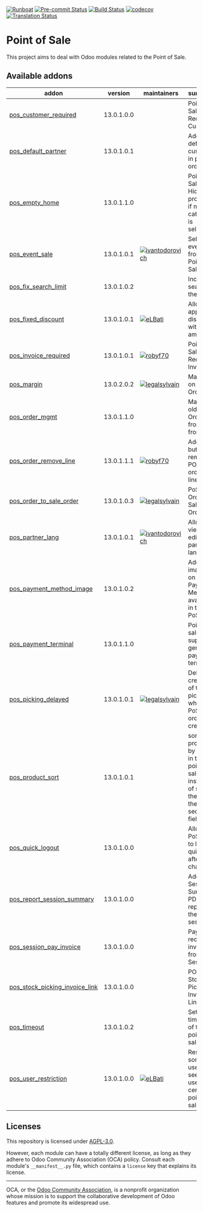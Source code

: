 
[![Runboat](https://img.shields.io/badge/runboat-Try%20me-875A7B.png)](https://runboat.odoo-community.org/builds?repo=OCA/pos&target_branch=13.0)
[![Pre-commit Status](https://github.com/OCA/pos/actions/workflows/pre-commit.yml/badge.svg?branch=13.0)](https://github.com/OCA/pos/actions/workflows/pre-commit.yml?query=branch%3A13.0)
[![Build Status](https://github.com/OCA/pos/actions/workflows/test.yml/badge.svg?branch=13.0)](https://github.com/OCA/pos/actions/workflows/test.yml?query=branch%3A13.0)
[![codecov](https://codecov.io/gh/OCA/pos/branch/13.0/graph/badge.svg)](https://codecov.io/gh/OCA/pos)
[![Translation Status](https://translation.odoo-community.org/widgets/pos-13-0/-/svg-badge.svg)](https://translation.odoo-community.org/engage/pos-13-0/?utm_source=widget)

<!-- /!\ do not modify above this line -->

# Point of Sale

This project aims to deal with Odoo modules related to the Point of Sale.

<!-- /!\ do not modify below this line -->

<!-- prettier-ignore-start -->

[//]: # (addons)

Available addons
----------------
addon | version | maintainers | summary
--- | --- | --- | ---
[pos_customer_required](pos_customer_required/) | 13.0.1.0.0 |  | Point of Sale Require Customer
[pos_default_partner](pos_default_partner/) | 13.0.1.0.1 |  | Add a default customer in pos order
[pos_empty_home](pos_empty_home/) | 13.0.1.1.0 |  | Point of Sale - Hide products if no category is selected
[pos_event_sale](pos_event_sale/) | 13.0.1.0.1 | [![ivantodorovich](https://github.com/ivantodorovich.png?size=30px)](https://github.com/ivantodorovich) | Sell events from Point of Sale
[pos_fix_search_limit](pos_fix_search_limit/) | 13.0.1.0.2 |  | Increase search in the PoS
[pos_fixed_discount](pos_fixed_discount/) | 13.0.1.0.1 | [![eLBati](https://github.com/eLBati.png?size=30px)](https://github.com/eLBati) | Allow to apply discounts with fixed amount
[pos_invoice_required](pos_invoice_required/) | 13.0.1.0.1 | [![robyf70](https://github.com/robyf70.png?size=30px)](https://github.com/robyf70) | Point of Sale Require Invoice
[pos_margin](pos_margin/) | 13.0.2.0.2 | [![legalsylvain](https://github.com/legalsylvain.png?size=30px)](https://github.com/legalsylvain) | Margin on PoS Order
[pos_order_mgmt](pos_order_mgmt/) | 13.0.1.1.0 |  | Manage old POS Orders from the frontend
[pos_order_remove_line](pos_order_remove_line/) | 13.0.1.1.1 | [![robyf70](https://github.com/robyf70.png?size=30px)](https://github.com/robyf70) | Add button to remove POS order line.
[pos_order_to_sale_order](pos_order_to_sale_order/) | 13.0.1.0.3 | [![legalsylvain](https://github.com/legalsylvain.png?size=30px)](https://github.com/legalsylvain) | PoS Order To Sale Order
[pos_partner_lang](pos_partner_lang/) | 13.0.1.0.1 | [![ivantodorovich](https://github.com/ivantodorovich.png?size=30px)](https://github.com/ivantodorovich) | Allows to view and edit the partner language.
[pos_payment_method_image](pos_payment_method_image/) | 13.0.1.0.2 |  | Add images on Payment Method available in the PoS
[pos_payment_terminal](pos_payment_terminal/) | 13.0.1.1.0 |  | Point of sale: support generic payment terminal
[pos_picking_delayed](pos_picking_delayed/) | 13.0.1.0.1 | [![legalsylvain](https://github.com/legalsylvain.png?size=30px)](https://github.com/legalsylvain) | Delay the creation of the picking when PoS order is created
[pos_product_sort](pos_product_sort/) | 13.0.1.0.1 |  | sort the products by name in the point of sale instead of sorting them by the sequence field.
[pos_quick_logout](pos_quick_logout/) | 13.0.1.0.0 |  | Allow PoS user to logout quickly after user changed
[pos_report_session_summary](pos_report_session_summary/) | 13.0.1.0.0 |  | Adds a Session Summary PDF report on the POS session
[pos_session_pay_invoice](pos_session_pay_invoice/) | 13.0.1.0.0 |  | Pay and receive invoices from PoS Session
[pos_stock_picking_invoice_link](pos_stock_picking_invoice_link/) | 13.0.1.0.0 |  | POS Stock Picking Invoice Link
[pos_timeout](pos_timeout/) | 13.0.1.0.2 |  | Set the timeout of the point of sale
[pos_user_restriction](pos_user_restriction/) | 13.0.1.0.0 | [![eLBati](https://github.com/eLBati.png?size=30px)](https://github.com/eLBati) | Restrict some users to see and use only certain points of sale

[//]: # (end addons)

<!-- prettier-ignore-end -->

## Licenses

This repository is licensed under [AGPL-3.0](LICENSE).

However, each module can have a totally different license, as long as they adhere to Odoo Community Association (OCA)
policy. Consult each module's `__manifest__.py` file, which contains a `license` key
that explains its license.

----
OCA, or the [Odoo Community Association](http://odoo-community.org/), is a nonprofit
organization whose mission is to support the collaborative development of Odoo features
and promote its widespread use.
